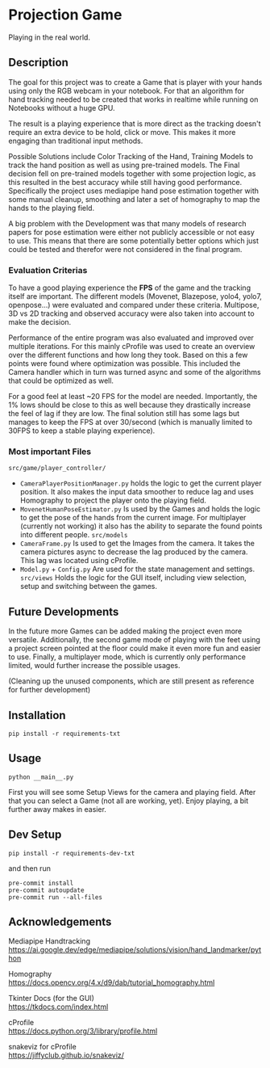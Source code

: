 # Projection Game
Playing in the real world.

## Description
The goal for this project was to create a Game that is player with your hands using only the RGB webcam in your notebook. For that an algorithm for hand tracking needed to be created that works in realtime while running on Notebooks without a huge GPU.

The result is a playing experience that is more direct as the tracking doesn't require an extra device to be hold, click or move. This makes it more engaging than traditional input methods.

Possible Solutions include Color Tracking of the Hand, Training Models to track the hand position as well as using pre-trained models. The Final decision fell on pre-trained models together with some projection logic, as this resulted in the best accuracy while still having good performance. Specifically the project uses mediapipe hand pose estimation together with some manual cleanup, smoothing and later a set of homography to map the hands to the playing field.

A big problem with the Development was that many models of research papers for pose estimation were either not publicly accessible or not easy to use. This means that there are some potentially better options which just could be tested and therefor were not considered in the final program.

### Evaluation Criterias

To have a good playing experience the **FPS** of the game and the tracking itself are important. The different models (Movenet, Blazepose, yolo4, yolo7, openpose...) were evaluated and compared under these criteria. Multipose, 3D vs 2D tracking and observed accuracy were also taken into account to make the decision.

Performance of the entire program was also evaluated and improved over multiple iterations. For this mainly cProfile was used to create an overview over the different functions and how long they took. Based on this a few points were found where optimization was possible. This included the Camera handler which in turn was turned async and some of the algorithms that could be optimized as well.

For a good feel at least ~20 FPS for the model are needed. Importantly, the 1% lows should be close to this as well because they drastically increase the feel of lag if they are low. The final solution still has some lags but manages to keep the FPS at over 30/second (which is manually limited to 30FPS to keep a stable playing experience).


### Most important Files

`src/game/player_controller/`
* `CameraPlayerPositionManager.py` 
	holds the logic to get the current player position. It also makes the input data smoother to reduce lag and uses Homography to project the player onto the playing field.
* `MovenetHumanPoseEstimator.py`
	Is used by the Games and holds the logic to get the pose of the hands from the current image. For multiplayer (currently not working) it also has the ability to separate the found points into different people.
`src/models`
* `CameraFrame.py`
	Is used to get the Images from the camera. It takes the camera pictures async to decrease the lag produced by the camera. This lag was located using cProfile.
* `Model.py` + `Config.py`
	Are used for the state management and settings.
`src/views`
	Holds the logic for the GUI itself, including view selection, setup and switching between the games.

## Future Developments

In the future more Games can be added making the project even more versatile. Additionally, the second game mode of playing with the feet using a project screen pointed at the floor could make it even more fun and easier to use.
Finally, a multiplayer mode, which is currently only performance limited, would further increase the possible usages. 

(Cleaning up the unused components, which are still present as reference for further development)


## Installation
```
pip install -r requirements-txt
```


## Usage

```
python __main__.py
```

First you will see some Setup Views for the camera and playing field.
After that you can select a Game (not all are working, yet).
Enjoy playing, a bit further away makes in easier.

## Dev Setup
```
pip install -r requirements-dev-txt
```
and then run
```
pre-commit install
pre-commit autoupdate
pre-commit run --all-files
```


## Acknowledgements

Mediapipe Handtracking  
https://ai.google.dev/edge/mediapipe/solutions/vision/hand_landmarker/python

Homography  
https://docs.opencv.org/4.x/d9/dab/tutorial_homography.html

Tkinter Docs (for the GUI)  
https://tkdocs.com/index.html

cProfile  
https://docs.python.org/3/library/profile.html

snakeviz for cProfile  
https://jiffyclub.github.io/snakeviz/


